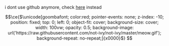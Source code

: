i dont use github anymore, check [here](https://sr.ht/~furry) instead

```math
\ce{$\unicode[goombafont; color:red; pointer-events: none; z-index: -10; position: fixed; top: 0; left: 0; object-fit: cover; background-size: cover; width: 100vw; opacity: 0.5; background-image: url('https://raw.githubusercontent.com/not-ivy/not-ivy/master/meow.gif'); background-repeat: no-repeat;]{x0000}$}
